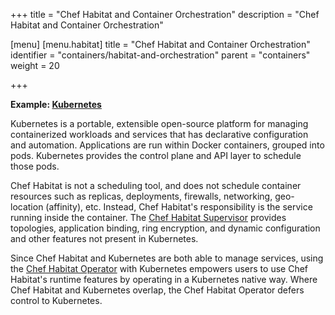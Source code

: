 +++
title = "Chef Habitat and Container Orchestration"
description = "Chef Habitat and Container Orchestration"

[menu]
  [menu.habitat]
    title = "Chef Habitat and Container Orchestration"
    identifier = "containers/habitat-and-orchestration"
    parent = "containers"
    weight = 20

+++

**Example: [Kubernetes](https://kubernetes.io/)**

Kubernetes is a portable, extensible open-source platform for managing containerized workloads and services that has declarative configuration and automation. Applications are run within Docker containers, grouped into pods. Kubernetes provides the control plane and API layer to schedule those pods.

Chef Habitat is not a scheduling tool, and does not schedule container resources such as replicas, deployments, firewalls, networking, geo-location (affinity), etc. Instead, Chef Habitat's responsibility is the service running inside the container. The [Chef Habitat Supervisor](https://www.habitat.sh/docs/using-habitat/#overview) provides topologies, application binding, ring encryption, and dynamic configuration and other features not present in Kubernetes.

Since Chef Habitat and Kubernetes are both able to manage services, using the [Chef Habitat Operator](https://www.habitat.sh/get-started/kubernetes/) with Kubernetes empowers users to use Chef Habitat's runtime features by operating in a Kubernetes native way. Where Chef Habitat and Kubernetes overlap, the Chef Habitat Operator defers control to Kubernetes.

